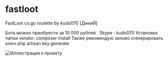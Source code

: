 # fastloot
FastLoot cs:go roulette by kudo070 [ДикиЙ]

Бота можно приобрести за 10 000 рублей . 
Skype : kudo070
Установка папки vendor:
composer install 
Также рекомендую заново сгенерировать ключ
php artisan key:generate

![Иллюстрация к проекту](https://www.weblancer.net/download/2331137.png)
